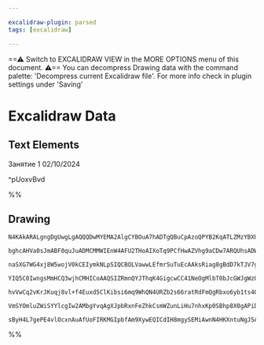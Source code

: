 ```yaml
---

excalidraw-plugin: parsed
tags: [excalidraw]

---
```

==⚠  Switch to EXCALIDRAW VIEW in the MORE OPTIONS menu of this document. ⚠== You can decompress Drawing data with the command palette: 'Decompress current Excalidraw file'. For more info check in plugin settings under 'Saving'


# Excalidraw Data
## Text Elements
Занятие 1
02/10/2024

  ^pUoxvBvd

%%
## Drawing
```compressed-json
N4KAkARALgngDgUwgLgAQQQDwMYEMA2AlgCYBOuA7hADTgQBuCpAzoQPYB2KqATLZMzYBXUtiRoIACyhQ4zZAHoFAc0JRJQgEYA6bGwC2CgF7N6hbEcK4OCtptbErHALRY8RMpWdx8Q1TdIEfARcZgRmBShcZQUebQBWbQBGGjoghH0EDihmbgBtcDBQMBLoeHF0KCwoVJLIRhZ2LjQkgGYADn5ShtZOADlOMW4ANh54gE4ABh5x4YAWLshCDmIs

bghcAHVa0sJmABF0quJuADMCMMWIEnW4AFU2THoAIXoTq9PCfHwAZVhg9aCDw7ARQUhsADWCE2JHU3EmCSuzDBkIQfxgAIkQJuV3BfkkHHCuRaVzYcFw2DUMG4SUmkyu1mUmNQ9MKkEw3GcSTa2mGrXGcx4QoA7O1hZN4nMkldqWhnHMpslhpMkhNWhLxcL4sKkSioQBhNj4NikdYAYiSCEtlpBEE0FIhyjxK0NxtNEjB1mY5MC2VtFFhkhpPDm2

naSXG7WG4xj8W5wojV0kCEIymkNLpSIQCBOLVawwLEfmrSuTuEcAAksRiag8gBdD7kTJV7gcITfXHCFaE5g1tsdtl2rvEACiwUy2Rr9auQjgxFwxxpwp4ova+am4oWg6IHAhrfb+CuxuwUNzqHO+Eug9OnCgP0IRgqPFZdQgN+yADFcPovrLUPEriqTAagkQB0EEABhBAF4QQB5EEAIRBAA4QQBWEFQJIAB0OGmBRaViaY5nQ9D0FxSgABVqnWCC

YIQ5C0IwngsMmHCQ3wjhCMHICoAAQSIZRmnQYJThqK4GigcwCC41NeOgMlbT0bJcGWJgWzQftD0HE1U2WAhSOA8ioLgpCUPQzDsOfJiOAI21cCEKA2AAJXCB8KjBIQECPBSAAkUzTECUO0MZCgAX3ABs6FwOA4D+BcKmKSB1AyCoIG49MugYQgEAoZ4HTLIQXSNE1zVOQqip2CBsBEX0oArKp9D+cEDTy910AtK0WpKsrSAqqqMkyk9styt11k9D

hvVwCq2vKrJKuqj8vl+f4Euxd5ClKibsi6mq9WhQN4URZb2s66ratRdFmQgRbxo6yb1ts4Q0x7GtpT21apoyAB5clKVgbgphS/arum28vx/fA/wAp7LrWgHsnvR9uGfX7nvW7TOO4yT+ME8GDoySLSE4jq2AoZNcDPFSEYhl79BHFYOPxwmQjPDZaYurH9Bp8EKGI8p1mdJbSmYbBwW+AANGlhmFPyZiSHhWhmHh2jmZUwb5gWjXwABNbh4kmYZe

VmSYOmluZWiSYYlcgIw2AMbgYvqAgXJpbRxnFeZhkCsmWZunLiHu7nhxKp0SBhp8X0gAPiD+BA4E1lKw4AWTYVYqdwTRgjPC8r1KMPXXytAbYgZ4jQZ0hlHtAAKHgkh1XhK+oauq4ReIAEpbXs5R21G7mS9wcv1Vr6X6V4XuWQSZu3cxyajqhd6RM4PsDxS04mwQeyViYZZlGtwcsmT1PuGc1zB2wIgo7Qferg4b8nNIFzSWsncr5csfSjsAArBB

sByH4L7gePE4vlOcxnAuAfUoFIRKMGIpbfAm9XywEQICdIH8mgySEMiAwnN4HKXntuNgJ5AFoHTiA0o+BQicSQRAqB+5viBXAAFfgb4vjhGtkFAKQA==
```
%%